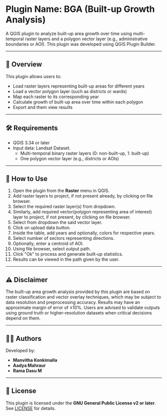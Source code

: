 # Plugin Name: BGA (Built-up Growth Analysis)

A QGIS plugin to analyze built-up area growth over time using multi-temporal raster layers and a polygon vector layer (e.g., administrative boundaries or AOI). This plugin was developed using QGIS Plugin Builder.

---

## 🧭 Overview

This plugin allows users to:
- Load raster layers representing built-up areas for different years
- Load a vector polygon layer (such as districts or wards)
- Map each raster to its corresponding year
- Calculate growth of built-up area over time within each polygon
- Export and them view results
  
---

## 🛠 Requirements

- QGIS 3.34 or later
- Input data: Landsat Dataset.
  - Multi-temporal binary raster layers (0: non-built-up, 1: built-up)
  - One polygon vector layer (e.g., districts or AOIs)

---

## 🧪 How to Use

1. Open the plugin from the **Raster** menu in QGIS.
2. Add raster layers to project, if not present already, by clicking on file browser.
3. Select the required raster layer(s) from dropdown.
4. Similarly, add required vector(polygon representing area of interest) layer to project, if not present, by clicking on file browser.
5. Select from dropdown the said vector layer.
6. Click on upload data button.
7. Inside the table, add years and optionally, colors for respective years.
8. Select number of sectors representing directions.
9. Optionally, enter a centroid of AOI.
10. Using file browser, select output path.
11. Click "Ok" to process and generate built-up statistics.
12. Results can be viewed in the path given by the user.

---

## ⚠️ Disclaimer

The built-up area growth analysis provided by this plugin are based on raster classification and vector overlay techniques, which may be subject to data resolution and preprocessing accuracy.
Results may have an approximate margin of error of ±10%.
Users are advised to validate outputs using ground truth or higher-resolution datasets when critical decisions depend on them.

---

## 👨‍💻 Authors

Developed by:

- **Manvitha Konkimalla**
- **Aadya Mahraur**
- **Rama Dasu M**
---

## 🧾 License

This plugin is licensed under the **GNU General Public License v2 or later**. See [LICENSE](./LICENSE) for details.


